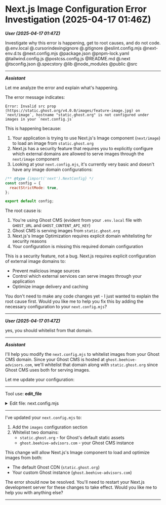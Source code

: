 <!-- Generated by SpecStory -->

<!-- cursor Session 3da522ac-c1e8-40d7-962b-aeb18bae0ddd (2025-04-17 01:46Z) -->

# Next.js Image Configuration Error Investigation (2025-04-17 01:46Z)

_**User (2025-04-17 01:47Z)**_

Investigate why this error is happening, get to root causes, and do not code. @.env.local @.cursorindexingignore @.gitignore @eslint.config.mjs @next-env.d.ts @next.config.mjs @package.json @pnpm-lock.yaml @tailwind.config.js @postcss.config.js @README.md @.next @tsconfig.json @.specstory @lib @node_modules @public @src 

---

_**Assistant**_

Let me analyze the error and explain what's happening.

The error message indicates:
```
Error: Invalid src prop (https://static.ghost.org/v4.0.0/images/feature-image.jpg) on `next/image`, hostname "static.ghost.org" is not configured under images in your `next.config.js`
```

This is happening because:

1. Your application is trying to use Next.js's Image component (`next/image`) to load an image from `static.ghost.org`
2. Next.js has a security feature that requires you to explicitly configure which external domains are allowed to serve images through the `next/image` component
3. Looking at your `next.config.mjs`, it's currently very basic and doesn't have any image domain configurations:

```1:7:next.config.mjs
/** @type {import('next').NextConfig} */
const config = {
  reactStrictMode: true,
};

export default config;
```

The root cause is:
1. You're using Ghost CMS (evident from your `.env.local` file with `GHOST_URL` and `GHOST_CONTENT_API_KEY`)
2. Ghost CMS is serving images from `static.ghost.org`
3. Next.js's Image Optimization requires explicit domain whitelisting for security reasons
4. Your configuration is missing this required domain configuration

This is a security feature, not a bug. Next.js requires explicit configuration of external image domains to:
- Prevent malicious image sources
- Control which external services can serve images through your application
- Optimize image delivery and caching

You don't need to make any code changes yet - I just wanted to explain the root cause first. Would you like me to help you fix this by adding the necessary configuration to your `next.config.mjs`?

---

_**User (2025-04-17 01:47Z)**_

yes, you should whitelist from that domain.

---

_**Assistant**_

I'll help you modify the `next.config.mjs` to whitelist images from your Ghost CMS domain. Since your Ghost CMS is hosted at `ghost.beehive-advisors.com`, we'll whitelist that domain along with `static.ghost.org` since Ghost CMS uses both for serving images.

Let me update your configuration:

---

Tool use: **edit_file**


<details><summary>Edit file: next.config.mjs</summary>

**Chunk 1**
Lines added: 6, lines removed: undefined

```diff
@@ -2,4 +2,10 @@
  const config = {
    reactStrictMode: true,
+   images: {
+     domains: [
+       'static.ghost.org',
+       'ghost.beehive-advisors.com'
+     ],
+   },
  };
  
```

</details>

---

I've updated your `next.config.mjs` to:
1. Add the `images` configuration section
2. Whitelist two domains:
   - `static.ghost.org` - for Ghost's default static assets
   - `ghost.beehive-advisors.com` - your Ghost CMS instance

This change will allow Next.js's Image component to load and optimize images from both:
- The default Ghost CDN (`static.ghost.org`)
- Your custom Ghost instance (`ghost.beehive-advisors.com`)

The error should now be resolved. You'll need to restart your Next.js development server for these changes to take effect. Would you like me to help you with anything else?

---

